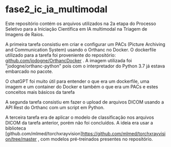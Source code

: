 # fase2_ic_ia_multimodal
Este repositório contém os arquivos utilizados na 2a etapa do Processo Seletivo para a Iniciação Científica em IA multimodal na Triagem de Imagens de Raios.

A primeira tarefa consistiu em criar e configurar um PACs (Picture Archiving and Communication System) usando o Orthanc no Docker.
  O dockerfile utilizado para a tarefa foi proveniente do repositório: [github.com/jodogne/OrthancDocker](https://github.com/jodogne/OrthancDocker) .
  A imagem utilizada foi "jodogne/orthanc-python" pois com o interpretador do Python 3.7 já estava embarcado no pacote.
  
  O chatGPT foi muito útil para entender o que era um dockerfile, uma imagem e um container do Docker e também o que era um PACs e estes conceitos mais básicos da tarefa

A segunda tarefa consistiu em fazer o upload de arquivos DICOM usando a API Rest do Orthanc com um script em Python.

A terceira tarefa era de aplicar o modelo de classificação nos arquivos DICOM da tarefa anterior, porém não foi concluídos. A ideia era usar a biblioteca [github.com/mlmed/torchxrayvision]https://github.com/mlmed/torchxrayvision/tree/master , com modelos pré-treinados presentes no repositório.
